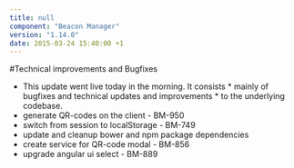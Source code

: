 ```yaml
---
title: null
component: "Beacon Manager"
version: "1.14.0"
date: 2015-03-24 15:40:00 +1
---
```

#Technical improvements and Bugfixes

 * This update went live today in the morning. It consists  * mainly of bugfixes and technical updates and improvements  * to the underlying codebase.
 * generate QR-codes on the client - BM-950
 * switch from session to localStorage - BM-749
 * update and cleanup bower and npm package dependencies
 * create service for QR-code modal - BM-856
 * upgrade angular ui select - BM-889
